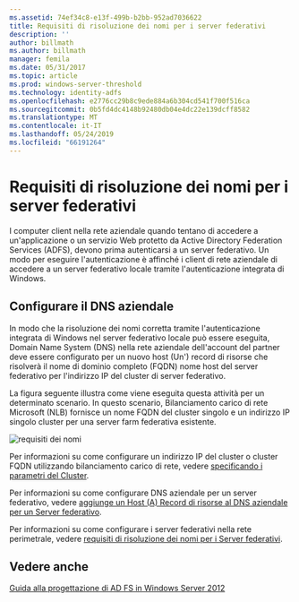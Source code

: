 ```yaml
---
ms.assetid: 74ef34c8-e13f-499b-b2bb-952ad7036622
title: Requisiti di risoluzione dei nomi per i server federativi
description: ''
author: billmath
ms.author: billmath
manager: femila
ms.date: 05/31/2017
ms.topic: article
ms.prod: windows-server-threshold
ms.technology: identity-adfs
ms.openlocfilehash: e2776cc29b8c9ede884a6b304cd541f700f516ca
ms.sourcegitcommit: 0b5fd4dc4148b92480db04e4dc22e139dcff8582
ms.translationtype: MT
ms.contentlocale: it-IT
ms.lasthandoff: 05/24/2019
ms.locfileid: "66191264"
---
```

# <a name="name-resolution-requirements-for-federation-servers"></a>Requisiti di risoluzione dei nomi per i server federativi

I computer client nella rete aziendale quando tentano di accedere a un'applicazione o un servizio Web protetto da Active Directory Federation Services \(ADFS\), devono prima autenticarsi a un server federativo. Un modo per eseguire l'autenticazione è affinché i client di rete aziendale di accedere a un server federativo locale tramite l'autenticazione integrata di Windows.  
  
## <a name="configure-corporate-dns"></a>Configurare il DNS aziendale  
In modo che la risoluzione dei nomi corretta tramite l'autenticazione integrata di Windows nel server federativo locale può essere eseguita, Domain Name System \(DNS\) nella rete aziendale dell'account del partner deve essere configurato per un nuovo host \(Un'\) record di risorse che risolverà il nome di dominio completo \(FQDN\) nome host del server federativo per l'indirizzo IP del cluster di server federativo.  
  
La figura seguente illustra come viene eseguita questa attività per un determinato scenario. In questo scenario, Bilanciamento carico di rete Microsoft \(NLB\) fornisce un nome FQDN del cluster singolo e un indirizzo IP singolo cluster per una server farm federativa esistente.  
  
![requisiti dei nomi](media/adfs2_deploy_single_fs.gif)  
  
Per informazioni su come configurare un indirizzo IP del cluster o cluster FQDN utilizzando bilanciamento carico di rete, vedere [specificando i parametri del Cluster](https://go.microsoft.com/fwlink/?LinkId=75282).  
  
Per informazioni su come configurare DNS aziendale per un server federativo, vedere [aggiunge un Host &#40;A&#41; Record di risorse al DNS aziendale per un Server federativo](../../ad-fs/deployment/Add-a-Host--A--Resource-Record-to-Corporate-DNS-for-a-Federation-Server.md).  
  
Per informazioni su come configurare i server federativi nella rete perimetrale, vedere [requisiti di risoluzione dei nomi per i Server federativi](Name-Resolution-Requirements-for-Federation-Server-Proxies.md).  
  

## <a name="see-also"></a>Vedere anche
[Guida alla progettazione di AD FS in Windows Server 2012](AD-FS-Design-Guide-in-Windows-Server-2012.md)
